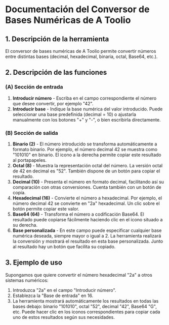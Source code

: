 # Documentación del Conversor de Bases Numéricas de A Toolio

## 1. Descripción de la herramienta

El conversor de bases numéricas de A Toolio permite convertir números entre distintas bases (decimal, hexadecimal, binaria, octal, Base64, etc.).

## 2. Descripción de las funciones

### (A) Sección de entrada

1. **Introducir número** - Escriba en el campo correspondiente el número que desee convertir, por ejemplo "42".
2. **Introducir base** - Indique la base numérica del valor introducido. Puede seleccionar una base predefinida (decimal = 10) o ajustarla manualmente con los botones "+" y "-", o bien escribirla directamente.

### (B) Sección de salida

1. **Binario (2)** - El número introducido se transforma automáticamente a formato binario. Por ejemplo, el número decimal 42 se muestra como "101010" en binario. El icono a la derecha permite copiar este resultado al portapapeles.
2. **Octal (8)** - Muestra la representación octal del número. La versión octal de 42 en decimal es "52". También dispone de un botón para copiar el resultado.
3. **Decimal (10)** - Presenta el número en formato decimal, facilitando así su comparación con otras conversiones. Cuenta también con un botón de copia.
4. **Hexadecimal (16)** - Convierte el número a hexadecimal. Por ejemplo, el número decimal 42 se convierte en "2a" hexadecimal. Un clic sobre el botón permite copiar este valor.
5. **Base64 (64)** - Transforma el número a codificación Base64. El resultado puede copiarse fácilmente haciendo clic en el icono situado a su derecha.
6. **Base personalizada** - En este campo puede especificar cualquier base numérica deseada, siempre mayor o igual a 2. La herramienta realizará la conversión y mostrará el resultado en esta base personalizada. Junto al resultado hay un botón que facilita su copiado.

## 3. Ejemplo de uso

Supongamos que quiere convertir el número hexadecimal "2a" a otros sistemas numéricos:

1. Introduzca "2a" en el campo "Introducir número".
2. Establezca la "Base de entrada" en 16.
3. La herramienta mostrará automáticamente los resultados en todas las bases debajo: binario "101010", octal "52", decimal "42", Base64 "G", etc. Puede hacer clic en los iconos correspondientes para copiar cada uno de estos resultados según sus necesidades.